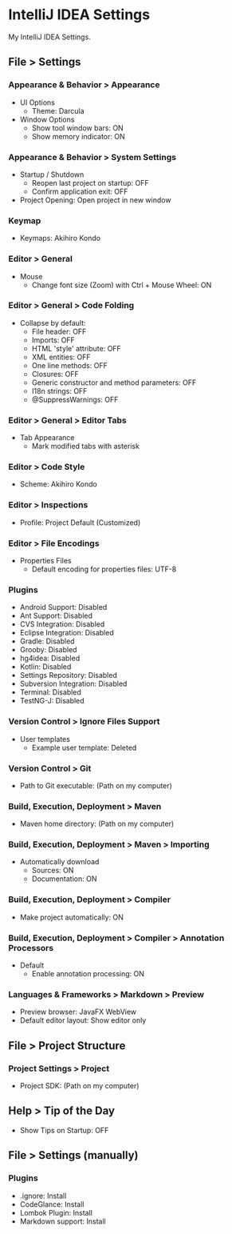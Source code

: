 IntelliJ IDEA Settings
======================

My IntelliJ IDEA Settings.  

File > Settings
---------------

### Appearance & Behavior > Appearance

* UI Options
    * Theme: Darcula
* Window Options
    * Show tool window bars: ON
    * Show memory indicator: ON

### Appearance & Behavior > System Settings

* Startup / Shutdown
    * Reopen last project on startup: OFF
    * Confirm application exit: OFF
* Project Opening: Open project in new window

### Keymap

* Keymaps: Akihiro Kondo

### Editor > General

* Mouse
    * Change font size (Zoom) with Ctrl + Mouse Wheel: ON

### Editor > General > Code Folding

* Collapse by default:
    * File header: OFF
    * Imports: OFF
    * HTML 'style' attribute: OFF
    * XML entities: OFF
    * One line methods: OFF
    * Closures: OFF
    * Generic constructor and method parameters: OFF
    * I18n strings: OFF
    * @SuppressWarnings: OFF

### Editor > General > Editor Tabs

* Tab Appearance
    * Mark modified tabs with asterisk

### Editor > Code Style

* Scheme: Akihiro Kondo

### Editor > Inspections

* Profile: Project Default (Customized)

### Editor > File Encodings

* Properties Files
    * Default encoding for properties files: UTF-8

### Plugins

* Android Support: Disabled
* Ant Support: Disabled
* CVS Integration: Disabled
* Eclipse Integration: Disabled
* Gradle: Disabled
* Grooby: Disabled
* hg4idea: Disabled
* Kotlin: Disabled
* Settings Repository: Disabled
* Subversion Integration: Disabled
* Terminal: Disabled
* TestNG-J: Disabled

### Version Control > Ignore Files Support

* User templates
    * Example user template: Deleted

### Version Control > Git

* Path to Git executable: (Path on my computer)

### Build, Execution, Deployment > Maven

* Maven home directory: (Path on my computer)

### Build, Execution, Deployment > Maven > Importing

* Automatically download
    * Sources: ON
    * Documentation: ON

### Build, Execution, Deployment > Compiler

* Make project automatically: ON

### Build, Execution, Deployment > Compiler > Annotation Processors

* Default
    * Enable annotation processing: ON

### Languages & Frameworks > Markdown > Preview

* Preview browser: JavaFX WebView
* Default editor layout: Show editor only

File > Project Structure
------------------------

### Project Settings > Project

* Project SDK: (Path on my computer)

Help > Tip of the Day
---------------------

* Show Tips on Startup: OFF

File > Settings (manually)
--------------------------

### Plugins

* .ignore: Install
* CodeGlance: Install
* Lombok Plugin: Install
* Markdown support: Install
